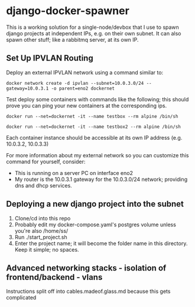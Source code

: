 # django-docker-spawner

This is a working solution for a single-node/devbox that I use to spawn django projects at independent IPs, e.g. on their own subnet. It can also spawn other stuff; like a rabbitmq server, at its own IP.

## Set Up IPVLAN Routing

Deploy an external IPVLAN network using a command similar to:

```docker network create -d ipvlan --subnet=10.0.3.0/24 --gateway=10.0.3.1 -o parent=eno2 dockernet```

Test deploy some containers with commands like the following; this should prove you can ping your new containers at the corresponding ips.

```
docker run --net=dockernet -it --name testbox --rm alpine /bin/sh

docker run --net=dockernet -it --name testbox2 --rm alpine /bin/sh
```

Each container instance should be accessible at its own IP address (e.g. 10.0.3.2, 10.0.3.3)

For more information about my external network so you can customize this command for yourself, consider:

- This is running on a server PC on interface eno2
- My router is the 10.0.3.1 gateway for the 10.0.3.0/24 network; providing dns and dhcp services.

## Deploying a new django project into the subnet
1. Clone/cd into this repo
2. Probably edit my docker-compose.yaml's postgres volume unless you're also /home/ss/
3. Run ./start_project.sh
4. Enter the project name; it will become the folder name in this directory. Keep it simple; no spaces.

## Advanced networking stacks - isolation of frontend/backend - vlans
Instructions split off into cables.madeof.glass.md because this gets complicated
